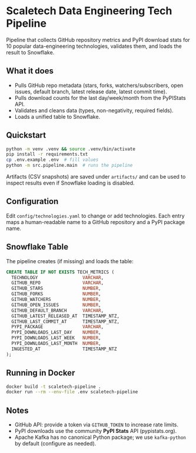 # Scaletech Data Engineering Tech Pipeline

Pipeline that collects GitHub repository metrics and PyPI download stats for 10 popular data-engineering technologies, validates them, and loads the result to Snowflake.

## What it does

- Pulls GitHub repo metadata (stars, forks, watchers/subscribers, open issues, default branch, latest release date, latest commit time).
- Pulls download counts for the last day/week/month from the PyPIStats API.
- Validates and cleans data (types, non-negativity, required fields).
- Loads a unified table to Snowflake.

## Quickstart

```bash
python -m venv .venv && source .venv/bin/activate
pip install -r requirements.txt
cp .env.example .env  # fill values
python -m src.pipeline.main  # runs the pipeline
```

Artifacts (CSV snapshots) are saved under `artifacts/` and can be used to inspect results even if Snowflake loading is disabled.

## Configuration

Edit `config/technologies.yaml` to change or add technologies. Each entry maps a human-readable name to a GitHub repository and a PyPI package name.

## Snowflake Table

The pipeline creates (if missing) and loads the table:

```sql
CREATE TABLE IF NOT EXISTS TECH_METRICS (
  TECHNOLOGY                 VARCHAR,
  GITHUB_REPO                VARCHAR,
  GITHUB_STARS               NUMBER,
  GITHUB_FORKS               NUMBER,
  GITHUB_WATCHERS            NUMBER,
  GITHUB_OPEN_ISSUES         NUMBER,
  GITHUB_DEFAULT_BRANCH      VARCHAR,
  GITHUB_LATEST_RELEASED_AT  TIMESTAMP_NTZ,
  GITHUB_LAST_COMMIT_AT      TIMESTAMP_NTZ,
  PYPI_PACKAGE               VARCHAR,
  PYPI_DOWNLOADS_LAST_DAY    NUMBER,
  PYPI_DOWNLOADS_LAST_WEEK   NUMBER,
  PYPI_DOWNLOADS_LAST_MONTH  NUMBER,
  INGESTED_AT                TIMESTAMP_NTZ
);
```

## Running in Docker

```bash
docker build -t scaletech-pipeline .
docker run --rm --env-file .env scaletech-pipeline
```

## Notes

- GitHub API: provide a token via `GITHUB_TOKEN` to increase rate limits.
- PyPI downloads use the community **PyPI Stats** API (pypistats.org).
- Apache Kafka has no canonical Python package; we use `kafka-python` by default (configure as needed).
